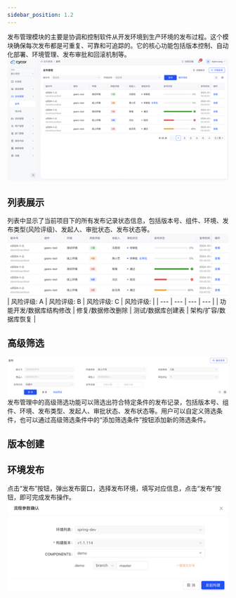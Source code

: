 ```yaml
---
sidebar_position: 1.2
---
```

发布管理模块的主要是协调和控制软件从开发环境到生产环境的发布过程。这个模块确保每次发布都是可重复、可靠和可追踪的。它的核心功能包括版本控制、自动化部署、环境管理、发布审批和回滚机制等。
![alt text](image-1.png)

## 列表展示

列表中显示了当前项目下的所有发布记录状态信息，包括版本号、组件、环境、发布类型(风险评级)、发起人、审批状态、发布状态等。
![alt text](image-10.png)
| 风险评级: A | 风险评级: B | 风险评级: C | 风险评级:  |
| --- | --- | --- | --- |
| 功能开发/数据库结构修改 | 修复/数据修改删除 | 测试/数据库创建表 | 架构/扩容/数据库恢复 |
## 高级筛选
![alt text](image-11.png)
发布管理中的高级筛选功能可以筛选出符合特定条件的发布记录，包括版本号、组件、环境、发布类型、发起人、审批状态、发布状态等。用户可以自定义筛选条件，也可以通过高级筛选条件中的“添加筛选条件”按钮添加新的筛选条件。

## 版本创建


## 环境发布
点击“发布”按钮，弹出发布窗口，选择发布环境，填写对应信息，点击“发布”按钮，即可完成发布操作。
![alt text](image-12.png)